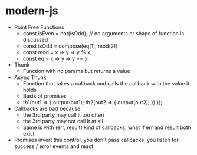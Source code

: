 # modern-js

* Point Free Functions
  * const isEven = not(isOdd); // no arguments or shape of function is discussed
  * const isOdd = compose(eq(1), mod(2))
  * const mod = x => y => y % x;
  * const eq = x => y => y == x;
* Thunk
  * Function with no params but returns a value
* Async Thunk
  * Function that takes a callback and calls the callback with the value it holds
  * Basis of promises
  * th1(out1 => { output(out1); th2(out2 => { output(out2); }) });
* Callbacks are bad because
  * the 3rd party may call it too often
  * the 3rd party may not call it at all
  * Same is with (err, result) kind of callbacks, what if err and result both exist
* Promises invert this control, you don't pass callbacks, you listen for success / error events and react.
